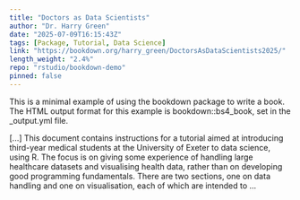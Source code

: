 ```yaml
---
title: "Doctors as Data Scientists"
author: "Dr. Harry Green"
date: "2025-07-09T16:15:43Z"
tags: [Package, Tutorial, Data Science]
link: "https://bookdown.org/harry_green/DoctorsAsDataScientists2025/"
length_weight: "2.4%"
repo: "rstudio/bookdown-demo"
pinned: false
---
```


<p>This is a minimal example of using the bookdown package to write a book.
The HTML output format for this example is bookdown::bs4_book,
set in the _output.yml file.</p> [...] This document contains instructions for a tutorial aimed at introducing third-year medical students at the University of Exeter to data science, using R. The focus is on giving some experience of handling large healthcare datasets and visualising health data, rather than on developing good programming fundamentals. There are two sections, one on data handling and one on visualisation, each of which are intended to ...
